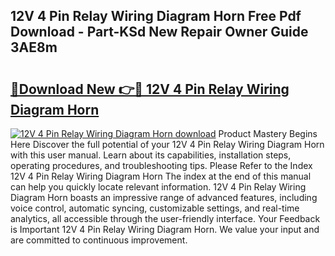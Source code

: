 ## 12V 4 Pin Relay Wiring Diagram Horn Free Pdf Download - Part-KSd New Repair Owner Guide 3AE8m

# <h2><a href="http://dfupbm.blite.top/?on=12V+4+Pin+Relay+Wiring+Diagram+Horn">🔗Download New 👉🔴 12V 4 Pin Relay Wiring Diagram Horn</a></h2>

[![12V 4 Pin Relay Wiring Diagram Horn download](https://i.imgur.com/lujVjoI.png)](http://dfupbm.blite.top/?on=12V+4+Pin+Relay+Wiring+Diagram+Horn)
Product Mastery Begins Here Discover the full potential of your 12V 4 Pin Relay Wiring Diagram Horn with this user manual. Learn about its capabilities, installation steps, operating procedures, and troubleshooting tips. Please Refer to the Index 12V 4 Pin Relay Wiring Diagram Horn The index at the end of this manual can help you quickly locate relevant information. 12V 4 Pin Relay Wiring Diagram Horn boasts an impressive range of advanced features, including voice control, automatic syncing, customizable settings, and real-time analytics, all accessible through the user-friendly interface. Your Feedback is Important 12V 4 Pin Relay Wiring Diagram Horn. We value your input and are committed to continuous improvement.
